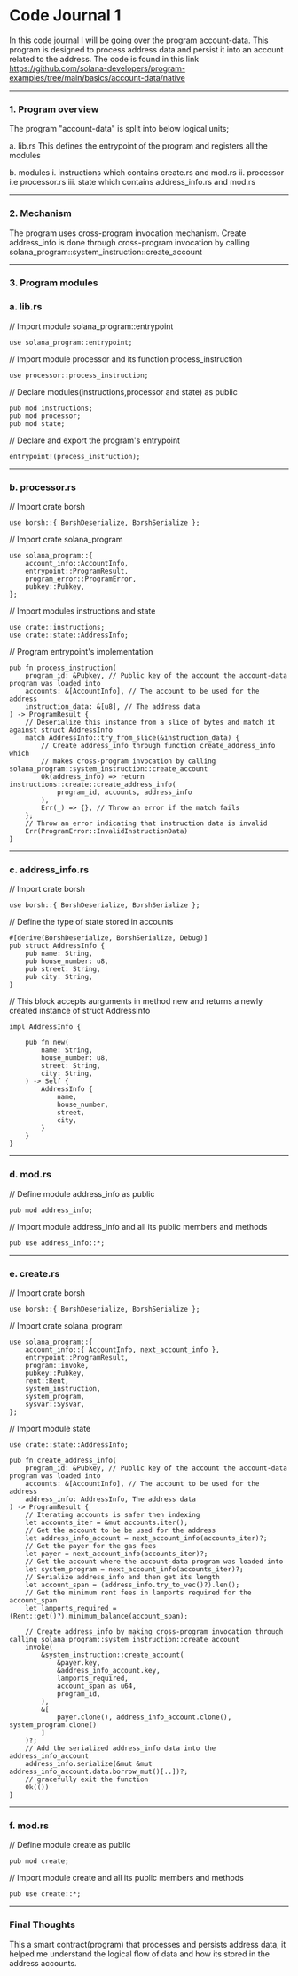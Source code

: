 # Code Journal 1

In this code journal I will be going over the program account-data.
This program is designed to process address data and persist it into an account related to the address.
The code is found in this link https://github.com/solana-developers/program-examples/tree/main/basics/account-data/native

---

### 1. Program overview

The program "account-data" is split into below logical units;

a.
lib.rs
This defines the entrypoint of the program and registers all the modules

b.
modules
i. instructions which contains create.rs and mod.rs
ii. processor i.e processor.rs
iii. state which contains address_info.rs and mod.rs

---

### 2. Mechanism


The program uses cross-program invocation mechanism.
Create address_info is done through cross-program invocation by calling solana_program::system_instruction::create_account

---

### 3. Program modules

### a. lib.rs

// Import module solana_program::entrypoint

```
use solana_program::entrypoint;
```

// Import module processor and its function process_instruction

```
use processor::process_instruction;
```

// Declare modules(instructions,processor and state) as public

```
pub mod instructions;
pub mod processor;
pub mod state;
```

// Declare and export the program's entrypoint

```
entrypoint!(process_instruction);
```

---

### b. processor.rs

// Import crate borsh

```
use borsh::{ BorshDeserialize, BorshSerialize };
```

// Import crate solana_program

```
use solana_program::{
    account_info::AccountInfo, 
    entrypoint::ProgramResult, 
    program_error::ProgramError,
    pubkey::Pubkey,
};
```

// Import modules instructions and state

```
use crate::instructions;
use crate::state::AddressInfo;
```

// Program entrypoint's implementation

```
pub fn process_instruction(
    program_id: &Pubkey, // Public key of the account the account-data program was loaded into
    accounts: &[AccountInfo], // The account to be used for the address
    instruction_data: &[u8], // The address data
) -> ProgramResult {
	// Deserialize this instance from a slice of bytes and match it against struct AddressInfo
    match AddressInfo::try_from_slice(&instruction_data) {
		// Create address_info through function create_address_info which
		// makes cross-program invocation by calling solana_program::system_instruction::create_account
        Ok(address_info) => return instructions::create::create_address_info(
            program_id, accounts, address_info
        ),
        Err(_) => {}, // Throw an error if the match fails
    };
	// Throw an error indicating that instruction data is invalid
    Err(ProgramError::InvalidInstructionData)
}
```

---

### c. address_info.rs

// Import crate borsh

```
use borsh::{ BorshDeserialize, BorshSerialize };
```

// Define the type of state stored in accounts

```
#[derive(BorshDeserialize, BorshSerialize, Debug)]
pub struct AddressInfo {
    pub name: String,
    pub house_number: u8,
    pub street: String,
    pub city: String,
}
```

// This block accepts aurguments in method new and returns a newly created instance of struct AddressInfo

```
impl AddressInfo {

    pub fn new(
        name: String,
        house_number: u8,
        street: String,
        city: String,
    ) -> Self {
        AddressInfo {
            name,
            house_number,
            street,
            city,
        }
    }
}
```

---

### d. mod.rs

// Define module address_info as public

```
pub mod address_info;
```

// Import module address_info and all its public members and methods

```
pub use address_info::*;
```

---

### e. create.rs

// Import crate borsh

```
use borsh::{ BorshDeserialize, BorshSerialize };
```

// Import crate solana_program

```
use solana_program::{
    account_info::{ AccountInfo, next_account_info },
    entrypoint::ProgramResult, 
    program::invoke,
    pubkey::Pubkey,
    rent::Rent,
    system_instruction,
    system_program,
    sysvar::Sysvar,
};
```

// Import module state

```
use crate::state::AddressInfo;
```

```
pub fn create_address_info(
    program_id: &Pubkey, // Public key of the account the account-data program was loaded into
    accounts: &[AccountInfo], // The account to be used for the address
    address_info: AddressInfo, The address data
) -> ProgramResult {
	// Iterating accounts is safer then indexing
    let accounts_iter = &mut accounts.iter();
	// Get the account to be be used for the address
    let address_info_account = next_account_info(accounts_iter)?;
	// Get the payer for the gas fees
    let payer = next_account_info(accounts_iter)?;
	// Get the account where the account-data program was loaded into
    let system_program = next_account_info(accounts_iter)?;
	// Serialize address_info and then get its length
    let account_span = (address_info.try_to_vec()?).len();
	// Get the minimum rent fees in lamports required for the account_span
    let lamports_required = (Rent::get()?).minimum_balance(account_span);
	
	// Create address_info by making cross-program invocation through calling solana_program::system_instruction::create_account
    invoke(
        &system_instruction::create_account(
            &payer.key,
            &address_info_account.key,
            lamports_required,
            account_span as u64,
            program_id,
        ),
        &[
            payer.clone(), address_info_account.clone(), system_program.clone()
        ]
    )?;
    // Add the serialized address_info data into the address_info_account
    address_info.serialize(&mut &mut address_info_account.data.borrow_mut()[..])?;
	// gracefully exit the function
    Ok(())
}
```

---

### f. mod.rs

// Define module create as public

```
pub mod create;
```

// Import module create and all its public members and methods

```
pub use create::*;
```

---

### Final Thoughts

This a smart contract(program) that processes and persists address data, it helped me understand the logical flow of data and how its stored in the address accounts. 
